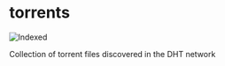 torrents 
========
![Indexed](https://img.shields.io/badge/indexed-144300-blue)

Collection of torrent files discovered in the DHT network
